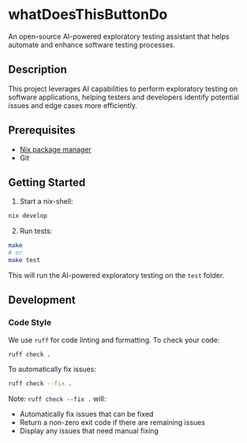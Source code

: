# whatDoesThisButtonDo

An open-source AI-powered exploratory testing assistant that helps automate and enhance software testing processes.

## Description

This project leverages AI capabilities to perform exploratory testing on software applications, helping testers and developers identify potential issues and edge cases more efficiently.

## Prerequisites

- [Nix package manager](https://nixos.org/download.html)
- Git

## Getting Started

1. Start a nix-shell:

```bash
nix develop
```

2. Run tests:

```bash
make
# or
make test
```

This will run the AI-powered exploratory testing on the `test` folder.

## Development

### Code Style

We use `ruff` for code linting and formatting. To check your code:

```bash
ruff check .
```

To automatically fix issues:

```bash
ruff check --fix .
```

Note: `ruff check --fix .` will:
- Automatically fix issues that can be fixed
- Return a non-zero exit code if there are remaining issues
- Display any issues that need manual fixing
